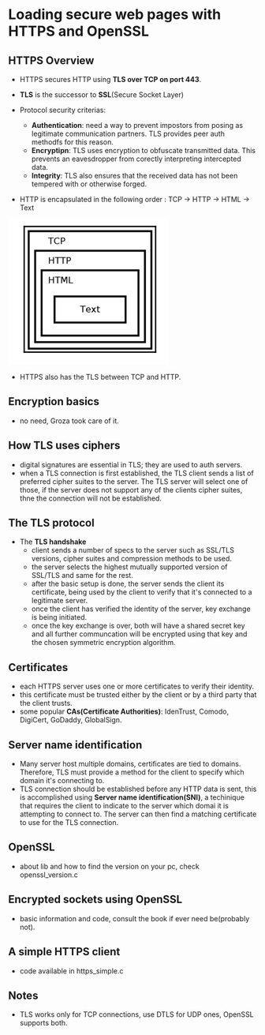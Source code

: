 # Loading secure web pages with HTTPS and OpenSSL

## HTTPS Overview

- HTTPS secures HTTP using **TLS over TCP on port 443**.
- **TLS** is the successor to **SSL**(Secure Socket Layer)
- Protocol security criterias:
  - **Authentication**: need a way to prevent impostors from posing as legitimate communication partners. TLS provides peer auth methodfs for this reason.
  - **Encryptipn**: TLS uses encryption to obfuscate transmitted data. This prevents an eavesdropper from corectly interpreting intercepted data.
  - **Integrity**: TLS also ensures that the received data has not been tempered with or otherwise forged.

- HTTP is encapsulated in the following order : TCP -> HTTP -> HTML -> Text

![http_encaps](./resources/http_encapsulation.png)

- HTTPS also has the TLS between TCP and HTTP.

## Encryption basics

- no need, Groza took care of it.

## How TLS uses ciphers

- digital signatures are essential in TLS; they are used to auth servers.
- when a TLS connection is first established, the TLS client sends a list of preferred cipher suites to the server. The TLS server will select one of those, if the server does not support any of the clients cipher suites, thne the connection will not be established.

## The TLS protocol

- The **TLS handshake**
  - client sends a number of specs to the server such as SSL/TLS versions, cipher suites and compression methods to be used.
  - the server selects the highest mutually supported version of SSL/TLS and same for the rest.
  - after the basic setup is done, the server sends the client its certificate, being used by the client to verify that it's connected to a legitimate server.
  - once the client has verified the identity of the server, key exchange is being initiated.
  - once the key exchange is over, both will have a shared secret key and all further communcation will be encrypted using that key and the chosen symmetric encryption algorithm.

## Certificates

- each HTTPS server uses one or more certificates to verify their identity.
- this certificate must be trusted either by the client or by a third party that the client trusts.
- some popular **CAs(Certificate Authorities)**: IdenTrust, Comodo, DigiCert, GoDaddy, GlobalSign.


## Server name identification

- Many server host multiple domains, certificates are tied to domains. Therefore, TLS must provide a method for the client to specify which domain it's connecting to.
- TLS connection should be established before any HTTP data is sent, this is accomplished using **Server name identification(SNI)**, a techinique that requires the client to indicate to the server which domai  it is attempting to connect to. The server can then find a matching certificate to use for the TLS connection.

## OpenSSL

- about lib and how to find the version on your pc, check openssl_version.c

## Encrypted sockets using OpenSSL

- basic information and code, consult the book if ever need be(probably not).

## A simple HTTPS client

- code available in https_simple.c

## Notes

- TLS works only for TCP connections, use DTLS for UDP ones, OpenSSL supports both.
